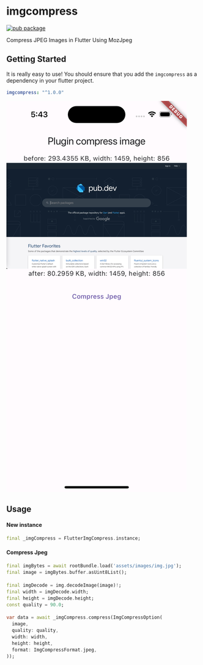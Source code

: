 # imgcompress

[![pub package](https://img.shields.io/pub/v/imgcompress.svg)](https://pub.dartlang.org/packages/imgcompress)

Compress JPEG Images in Flutter Using MozJpeg

## Getting Started

It is really easy to use! You should ensure that you add the `imgcompress` as a dependency in your flutter project.

```yaml
imgcompress: "^1.0.0"
```

![screenshot.png](example/screenshot.png)

## Usage

#### New instance

```dart
final _imgCompress = FlutterImgCompress.instance;
```

#### Compress Jpeg

```dart
final imgBytes = await rootBundle.load('assets/images/img.jpg');
final image = imgBytes.buffer.asUint8List();

final imgDecode = img.decodeImage(image)!;
final width = imgDecode.width;
final height = imgDecode.height;
const quality = 90.0;

var data = await _imgCompress.compress(ImgCompressOption(
  image,
  quality: quality,
  width: width,
  height: height,
  format: ImgCompressFormat.jpeg,
));
```